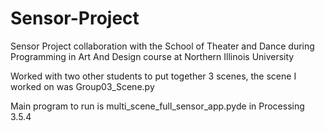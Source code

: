 # Sensor-Project

 Sensor Project collaboration with the School of Theater and Dance during Programming in Art And Design course at Northern Illinois University 
 
 Worked with two other students to put together 3 scenes, the scene I worked on was Group03_Scene.py
 
 Main program to run is multi_scene_full_sensor_app.pyde in Processing 3.5.4
